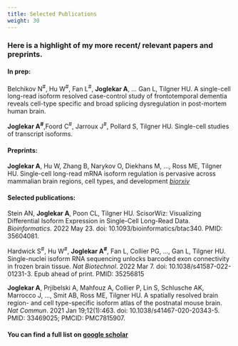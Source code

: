 ```yaml
---
title: Selected Publications
weight: 30
---
```


### Here is a highlight of my more recent/ relevant papers and preprints.

#### In prep:

Belchikov N<sup>#</sup>, Hu W<sup>#</sup>, Fan L<sup>#</sup>, **Joglekar A**, … Gan L, Tilgner HU. A single-cell long-read isoform resolved case-control study of frontotemporal dementia reveals cell-type specific and broad splicing dysregulation in post-mortem human brain.

**Joglekar A<sup>#</sup>**,Foord C<sup>#</sup>, Jarroux J<sup>#</sup>, Pollard S, Tilgner HU. Single-cell studies of transcript isoforms.

#### Preprints:
**Joglekar A**, Hu W, Zhang B, Narykov O, Diekhans M, ..., Ross ME, Tilgner HU. Single-cell long-read mRNA isoform regulation is pervasive across mammalian brain regions, cell types, and development *[biorxiv](https://www.biorxiv.org/content/10.1101/2023.04.02.535281v1.full)*

#### Selected publications:

Stein AN, **Joglekar A**, Poon CL, Tilgner HU. ScisorWiz: Visualizing Differential Isoform Expression in Single-Cell Long-Read Data. *Bioinformatics*. 2022 May 23. doi: 10.1093/bioinformatics/btac340. PMID: 35604081.
    
Hardwick S<sup>#</sup>, Hu W<sup>#</sup>, **Joglekar A<sup>#</sup>**, Fan L, Collier PG, ..., Gan L, Tilgner HU. Single-nuclei isoform RNA sequencing unlocks barcoded exon connectivity in frozen brain tissue. *Nat Biotechnol*. 2022 Mar 7. doi: 10.1038/s41587-022-01231-3. Epub ahead of print. PMID: 35256815
    
**Joglekar A**, Prjibelski A, Mahfouz A, Collier P, Lin S, Schlusche AK, Marrocco J, ..., Smit AB, Ross ME, Tilgner HU. A spatially resolved brain region- and cell type-specific isoform atlas of the postnatal mouse brain. *Nat Commun*. 2021 Jan 19;12(1):463. doi: 10.1038/s41467-020-20343-5. PMID: 33469025; PMCID: PMC7815907.

#### You can find a full list on [google scholar](https://scholar.google.co.in/citations?user=zH6U8uIAAAAJ&hl=en)